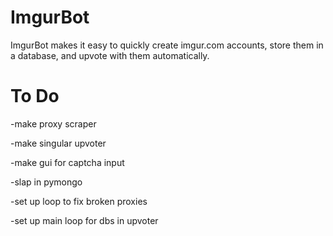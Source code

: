 ImgurBot
========

ImgurBot makes it easy to quickly create imgur.com accounts, store them in a database, and upvote with them automatically.



To Do
=====

-make proxy scraper

-make singular upvoter

-make gui for captcha input

-slap in pymongo

-set up loop to fix broken proxies

-set up main loop for dbs in upvoter
